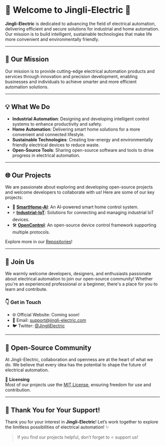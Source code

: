 # 🌟 Welcome to Jingli-Electric 🌟

**Jingli-Electric** is dedicated to advancing the field of electrical automation, delivering efficient and secure solutions for industrial and home automation. Our mission is to build intelligent, sustainable technologies that make life more convenient and environmentally friendly.

---

## 🚀 Our Mission
Our mission is to provide cutting-edge electrical automation products and services through innovation and precision development, enabling businesses and individuals to achieve smarter and more efficient automation solutions.

---

## 💡 What We Do
- **Industrial Automation**: Designing and developing intelligent control systems to enhance productivity and safety.
- **Home Automation**: Delivering smart home solutions for a more convenient and connected lifestyle.
- **Sustainable Technologies**: Creating low-energy and environmentally friendly electrical devices to reduce waste.
- **Open-Source Tools**: Sharing open-source software and tools to drive progress in electrical automation.

---

## 🌐 Our Projects
We are passionate about exploring and developing open-source projects and welcome developers to collaborate with us! Here are some of our key projects:

- 🔌 **[SmartHome-AI](https://github.com/Jingli-Electric/SmartHome-AI)**: An AI-powered smart home control system.
- ⚡ **[Industrial-IoT](https://github.com/Jingli-Electric/Industrial-IoT)**: Solutions for connecting and managing industrial IoT devices.
- 🛠 **[OpenControl](https://github.com/Jingli-Electric/OpenControl)**: An open-source device control framework supporting multiple protocols.

Explore more in our [Repositories](https://github.com/Jingli-Electric)!

---

## 🤝 Join Us
We warmly welcome developers, designers, and enthusiasts passionate about electrical automation to join our open-source community! Whether you're an experienced professional or a beginner, there's a place for you to learn and contribute.

### 👇 Get in Touch
- 🌐 Official Website: Coming soon!
- 📧 Email: support@jingli-electric.com
- 🐦 Twitter: [@JingliElectric](https://twitter.com/JingliElectric)

---

## 🌱 Open-Source Community
At Jingli-Electric, collaboration and openness are at the heart of what we do. We believe that every idea has the potential to shape the future of electrical automation.

📜 **Licensing**  
Most of our projects use the [MIT License](https://opensource.org/licenses/MIT), ensuring freedom for use and contribution.

---

## 🌟 Thank You for Your Support!
Thank you for your interest in **Jingli-Electric**! Let’s work together to explore the limitless possibilities of electrical automation! ✨

> If you find our projects helpful, don’t forget to ⭐️ support us!

